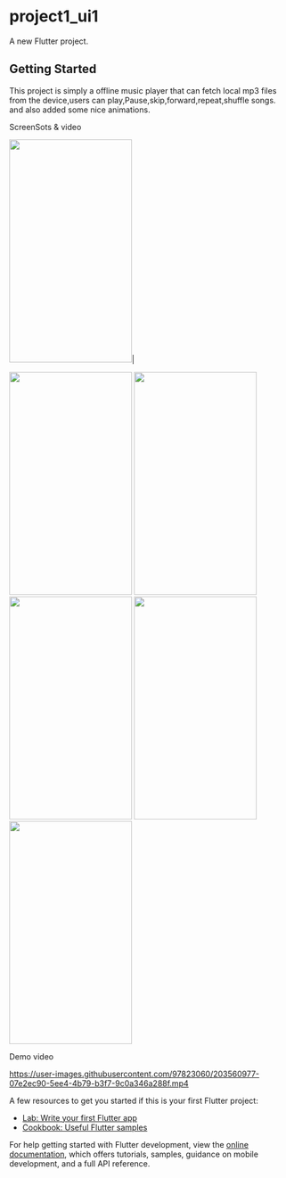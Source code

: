 # project1_ui1

A new Flutter project.

## Getting Started

This project is simply a offline music player that can fetch local mp3 files from the device,users can  play,Pause,skip,forward,repeat,shuffle songs.                        
and also added some nice animations.

ScreenSots & video



<!-- ![Screenshot_20221115-220641](https://user-images.githubusercontent.com/97823060/203565330-cd59a9ba-446d-4df2-bcb8-34fb3f834aad.png)
<img src="https://user-images.githubusercontent.com/97823060/203565330-cd59a9ba-446d-4df2-bcb8-34fb3f834aad.png" width="48" height="50" align="center"> -->

<img src="https://user-images.githubusercontent.com/97823060/203565330-cd59a9ba-446d-4df2-bcb8-34fb3f834aad.png" width="220" height="400">|

<img src="https://user-images.githubusercontent.com/97823060/203565334-9be92bf7-0c3b-483f-af85-0614f55844f0.png" width="220" height="400">

<img src="https://user-images.githubusercontent.com/97823060/203565341-8ca48448-e29d-4e11-a9fb-675233f4f4f0.png" width="220" height="400">

<img src="https://user-images.githubusercontent.com/97823060/203565348-844cebe7-f2d5-481a-b39d-22efe9d6c11d.png" width="220" height="400">

<img src="https://user-images.githubusercontent.com/97823060/203565359-9d725273-a9e2-4ca1-ad7f-d27d9058dd48.png" width="220" height="400">

<img src="https://user-images.githubusercontent.com/97823060/203565373-7db3aa23-a8c7-49d8-927c-2c735e66e7b4.png" width="220" height="400">

<!-- ![Screenshot_20221115-220648](https://user-images.githubusercontent.com/97823060/203565334-9be92bf7-0c3b-483f-af85-0614f55844f0.png) -->

<!-- ![Screenshot_20221115-220657](https://user-images.githubusercontent.com/97823060/203565341-8ca48448-e29d-4e11-a9fb-675233f4f4f0.png) -->

<!-- ![Screenshot_20221115-220704](https://user-images.githubusercontent.com/97823060/203565348-844cebe7-f2d5-481a-b39d-22efe9d6c11d.png) -->

<!-- ![Screenshot_20221115-220707](https://user-images.githubusercontent.com/97823060/203565359-9d725273-a9e2-4ca1-ad7f-d27d9058dd48.png) -->

<!-- ![Screenshot_20221115-220725](https://user-images.githubusercontent.com/97823060/203565364-05a52929-5fd2-4652-b63d-03ca7e8bd79a.png) -->

<!-- ![Screenshot_20221115-220843](https://user-images.githubusercontent.com/97823060/203565373-7db3aa23-a8c7-49d8-927c-2c735e66e7b4.png) -->

Demo video

https://user-images.githubusercontent.com/97823060/203560977-07e2ec90-5ee4-4b79-b3f7-9c0a346a288f.mp4

A few resources to get you started if this is your first Flutter project:

- [Lab: Write your first Flutter app](https://docs.flutter.dev/get-started/codelab)
- [Cookbook: Useful Flutter samples](https://docs.flutter.dev/cookbook)

For help getting started with Flutter development, view the
[online documentation](https://docs.flutter.dev/), which offers tutorials,
samples, guidance on mobile development, and a full API reference.
